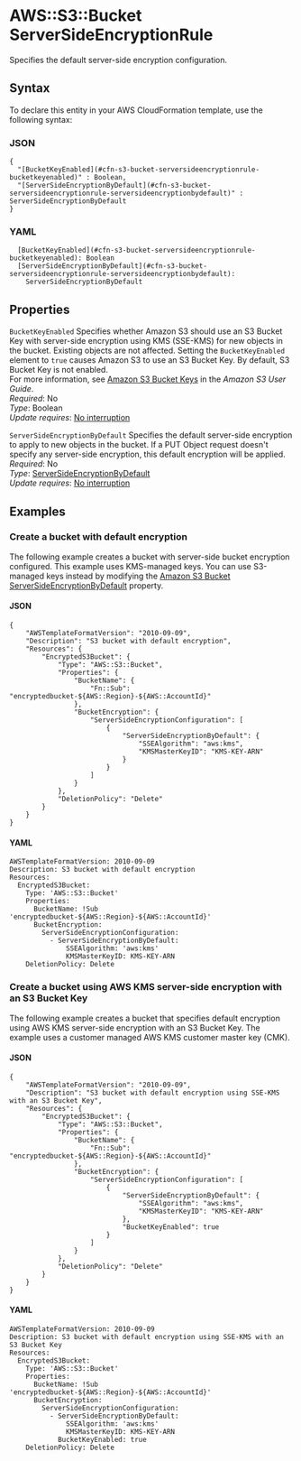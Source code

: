 # AWS::S3::Bucket ServerSideEncryptionRule<a name="aws-properties-s3-bucket-serversideencryptionrule"></a>

Specifies the default server\-side encryption configuration\.

## Syntax<a name="aws-properties-s3-bucket-serversideencryptionrule-syntax"></a>

To declare this entity in your AWS CloudFormation template, use the following syntax:

### JSON<a name="aws-properties-s3-bucket-serversideencryptionrule-syntax.json"></a>

```
{
  "[BucketKeyEnabled](#cfn-s3-bucket-serversideencryptionrule-bucketkeyenabled)" : Boolean,
  "[ServerSideEncryptionByDefault](#cfn-s3-bucket-serversideencryptionrule-serversideencryptionbydefault)" : ServerSideEncryptionByDefault
}
```

### YAML<a name="aws-properties-s3-bucket-serversideencryptionrule-syntax.yaml"></a>

```
  [BucketKeyEnabled](#cfn-s3-bucket-serversideencryptionrule-bucketkeyenabled): Boolean
  [ServerSideEncryptionByDefault](#cfn-s3-bucket-serversideencryptionrule-serversideencryptionbydefault): 
    ServerSideEncryptionByDefault
```

## Properties<a name="aws-properties-s3-bucket-serversideencryptionrule-properties"></a>

`BucketKeyEnabled`  <a name="cfn-s3-bucket-serversideencryptionrule-bucketkeyenabled"></a>
Specifies whether Amazon S3 should use an S3 Bucket Key with server\-side encryption using KMS \(SSE\-KMS\) for new objects in the bucket\. Existing objects are not affected\. Setting the `BucketKeyEnabled` element to `true` causes Amazon S3 to use an S3 Bucket Key\. By default, S3 Bucket Key is not enabled\.  
For more information, see [Amazon S3 Bucket Keys](https://docs.aws.amazon.com/AmazonS3/latest/dev/bucket-key.html) in the *Amazon S3 User Guide*\.  
*Required*: No  
*Type*: Boolean  
*Update requires*: [No interruption](https://docs.aws.amazon.com/AWSCloudFormation/latest/UserGuide/using-cfn-updating-stacks-update-behaviors.html#update-no-interrupt)

`ServerSideEncryptionByDefault`  <a name="cfn-s3-bucket-serversideencryptionrule-serversideencryptionbydefault"></a>
Specifies the default server\-side encryption to apply to new objects in the bucket\. If a PUT Object request doesn't specify any server\-side encryption, this default encryption will be applied\.  
*Required*: No  
*Type*: [ServerSideEncryptionByDefault](aws-properties-s3-bucket-serversideencryptionbydefault.md)  
*Update requires*: [No interruption](https://docs.aws.amazon.com/AWSCloudFormation/latest/UserGuide/using-cfn-updating-stacks-update-behaviors.html#update-no-interrupt)

## Examples<a name="aws-properties-s3-bucket-serversideencryptionrule--examples"></a>

### Create a bucket with default encryption<a name="aws-properties-s3-bucket-serversideencryptionrule--examples--Create_a_bucket_with_default_encryption"></a>

The following example creates a bucket with server\-side bucket encryption configured\. This example uses KMS\-managed keys\. You can use S3\-managed keys instead by modifying the [Amazon S3 Bucket ServerSideEncryptionByDefault](https://docs.aws.amazon.com/AWSCloudFormation/latest/UserGuide/aws-properties-s3-bucket-serversideencryptionbydefault.html) property\.

#### JSON<a name="aws-properties-s3-bucket-serversideencryptionrule--examples--Create_a_bucket_with_default_encryption--json"></a>

```
{
    "AWSTemplateFormatVersion": "2010-09-09",
    "Description": "S3 bucket with default encryption",
    "Resources": {
        "EncryptedS3Bucket": {
            "Type": "AWS::S3::Bucket",
            "Properties": {
                "BucketName": {
                    "Fn::Sub": "encryptedbucket-${AWS::Region}-${AWS::AccountId}"
                },
                "BucketEncryption": {
                    "ServerSideEncryptionConfiguration": [
                        {
                            "ServerSideEncryptionByDefault": {
                                "SSEAlgorithm": "aws:kms",
                                "KMSMasterKeyID": "KMS-KEY-ARN"
                            }
                        }
                    ]
                }
            },
            "DeletionPolicy": "Delete"
        }
    }
}
```

#### YAML<a name="aws-properties-s3-bucket-serversideencryptionrule--examples--Create_a_bucket_with_default_encryption--yaml"></a>

```
AWSTemplateFormatVersion: 2010-09-09
Description: S3 bucket with default encryption
Resources:
  EncryptedS3Bucket:
    Type: 'AWS::S3::Bucket'
    Properties:
      BucketName: !Sub 'encryptedbucket-${AWS::Region}-${AWS::AccountId}'
      BucketEncryption:
        ServerSideEncryptionConfiguration:
          - ServerSideEncryptionByDefault:
              SSEAlgorithm: 'aws:kms'
              KMSMasterKeyID: KMS-KEY-ARN
    DeletionPolicy: Delete
```

### Create a bucket using AWS KMS server\-side encryption with an S3 Bucket Key<a name="aws-properties-s3-bucket-serversideencryptionrule--examples--Create_a_bucket_using_AWS_KMS_server-side_encryption_with_an_S3_Bucket_Key"></a>

The following example creates a bucket that specifies default encryption using AWS KMS server\-side encryption with an S3 Bucket Key\. The example uses a customer managed AWS KMS customer master key \(CMK\)\.

#### JSON<a name="aws-properties-s3-bucket-serversideencryptionrule--examples--Create_a_bucket_using_AWS_KMS_server-side_encryption_with_an_S3_Bucket_Key--json"></a>

```
{
    "AWSTemplateFormatVersion": "2010-09-09",
    "Description": "S3 bucket with default encryption using SSE-KMS with an S3 Bucket Key",
    "Resources": {
        "EncryptedS3Bucket": {
            "Type": "AWS::S3::Bucket",
            "Properties": {
                "BucketName": {
                    "Fn::Sub": "encryptedbucket-${AWS::Region}-${AWS::AccountId}"
                },
                "BucketEncryption": {
                    "ServerSideEncryptionConfiguration": [
                        {
                            "ServerSideEncryptionByDefault": {
                                "SSEAlgorithm": "aws:kms",
                                "KMSMasterKeyID": "KMS-KEY-ARN"
                            },
                            "BucketKeyEnabled": true
                        }
                    ]
                }
            },
            "DeletionPolicy": "Delete"
        }
    }
}
```

#### YAML<a name="aws-properties-s3-bucket-serversideencryptionrule--examples--Create_a_bucket_using_AWS_KMS_server-side_encryption_with_an_S3_Bucket_Key--yaml"></a>

```
AWSTemplateFormatVersion: 2010-09-09
Description: S3 bucket with default encryption using SSE-KMS with an S3 Bucket Key
Resources:
  EncryptedS3Bucket:
    Type: 'AWS::S3::Bucket'
    Properties:
      BucketName: !Sub 'encryptedbucket-${AWS::Region}-${AWS::AccountId}'
      BucketEncryption:
        ServerSideEncryptionConfiguration:
          - ServerSideEncryptionByDefault:
              SSEAlgorithm: 'aws:kms'
              KMSMasterKeyID: KMS-KEY-ARN
            BucketKeyEnabled: true
    DeletionPolicy: Delete
```